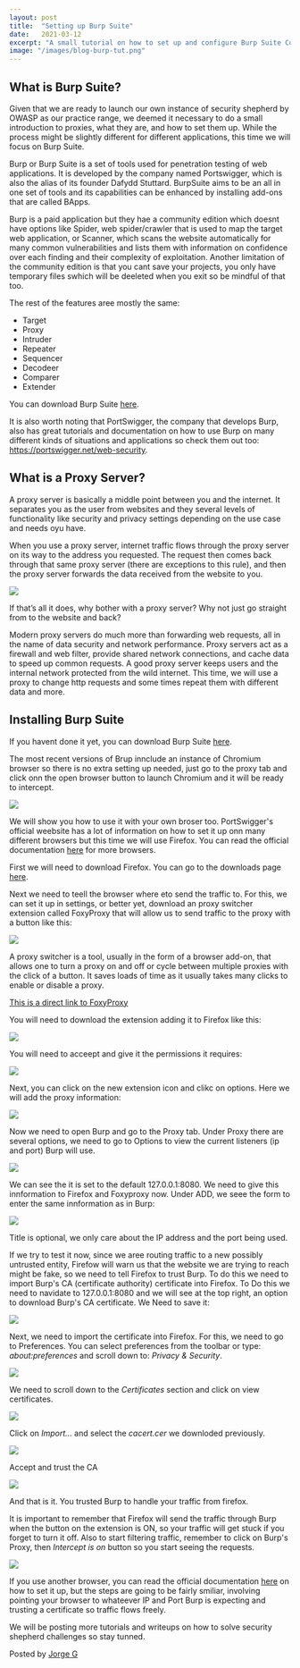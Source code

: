 ```yaml
---
layout: post
title:  "Setting up Burp Suite"
date:   2021-03-12
excerpt: "A small tutorial on how to set up and configure Burp Suite Community Edition a proxy tool."
image: "/images/blog-burp-tut.png"
---
```



<h2>What is Burp Suite?</h2>

Given that we are ready to launch our own instance of security shepherd by OWASP as our practice range, we deemed it necessary  to do a small introduction to proxies, what they are, and how to set them up.
While the process might be slightly different for different applications, this time we will focus on Burp Suite.

Burp or Burp Suite is a set of tools used for penetration testing of web applications. It is developed by the company named Portswigger, which is also the alias of its founder Dafydd Stuttard. BurpSuite aims to be an all in one set of tools and its capabilities can be enhanced by installing add-ons that are called BApps. 

Burp is a paid application but they hae a community edition which doesnt have options like Spider, web spider/crawler that is used to map the target web application, or Scanner, which scans the website automatically for many common vulnerabilities and lists them with information on confidence over each finding and their complexity of exploitation. Another limitation of the community edition is that you cant save your projects, you only have temporary files swhich will be deeleted when you exit so be mindful of that too.

The rest of the features aree mostly the same:
<ul>
<li>Target</li>
<li>Proxy</li>
<li>Intruder</li>
<li>Repeater</li>
<li>Sequencer</li>
<li>Decodeer</li>
<li>Comparer</li>
<li>Extender</li>
</ul>


You can download Burp Suite <a href="https://portswigger.net/burp/communitydownload"> here</a>.

It is also worth noting that PortSwigger, the company that develops Burp, also has great tutorials and documentation on how to use Burp on many different kinds of situations and applications so check them out too: <a href="https://portswigger.net/web-security"> https://portswigger.net/web-security</a>.


<h2>What is a Proxy Server?</h2>



A proxy server is basically a middle point between you and the internet. It separates you as the user from websites and they several levels of functionality like security and privacy settings depending on the use case and needs oyu have.

When you use a proxy server, internet traffic flows through the proxy server on its way to the address you requested. The request then comes back through that same proxy server (there are exceptions to this rule), and then the proxy server forwards the data received from the website to you.

<div class="image main">
	<img src="/images/blog-burp-tut-1.png">
</div>

If that’s all it does, why bother with a proxy server? Why not just go straight from to the website and back?

Modern proxy servers do much more than forwarding web requests, all in the name of data security and network performance. Proxy servers act as a firewall and web filter, provide shared network connections, and cache data to speed up common requests. A good proxy server keeps users and the internal network protected from the wild internet. This time, we will use a proxy to change http requests and some times repeat them with different data and more.

<h2>Installing Burp Suite</h2>

If you havent done it yet, you can download Burp Suite <a href="https://portswigger.net/burp/communitydownload"> here</a>.

The most recent versions of Brup innclude an instance of Chromium browser so there is no extra setting up needed, just go to the proxy tab and click onn the open browser button to launch Chromium and it will be ready to intercept.

<div class="image main">
	<img src="/images/blog-burp-tut-2.png">
</div>


We will show you how to use it with your own broser too.
PortSwigger's official weebsite has a lot of information on how to set it up onn many different browsers but this time we will use Firefox. 
You can read the official documentation <a href="https://portswigger.net/burp/documentation/desktop/getting-started/proxy-setup">here</a> for more browsers.

First we will need to download Firefox. You can go to the downloads page <a href="https://www.mozilla.org/en-US/firefox/download/thanks/"> here</a>.

Next we need to teell the browser where eto send the traffic to. For this, we can set it up in settings, or better yet, download an proxy switcher extension called FoxyProxy that will allow us to send traffic to the proxy with a button like this:


<div class="image main">
	<img src="/images/blog-burp-tut-3.png">
</div>

A proxy switcher is a tool, usually in the form of a browser add-on, that allows one to turn a proxy on and off or cycle between multiple proxies with the click of a button. It saves loads of time as it usually takes many clicks to enable or disable a proxy.

<a href="https://addons.mozilla.org/en-US/firefox/addon/foxyproxy-basic/">This is a direct link to FoxyProxy</a>

You will need to download the extension adding it to Firefox like this:

<div class="image main">
	<img src="/images/blog-burp-tut-4.png">
</div>

You will need to acceept and give it the permissions it requires:

<div class="image main">
	<img src="/images/blog-burp-tut-5.png">
</div>

Next, you can click on the new extension icon and clikc on options. Here we will add the proxy information:

<div class="image main">
	<img src="/images/blog-burp-tut-6.png">
</div>


Now we need to open Burp and go to the Proxy tab. Under Proxy there are several options, we need to go to Options to view the current listeners (ip and port) Burp will use.


<div class="image main">
	<img src="/images/blog-burp-tut-7.png">
</div>

We can see the it is set to the default 127.0.0.1:8080.
We need to give this innformation to Firefox and Foxyproxy now. Under ADD, we seee the form to enter the same innformation as in Burp:

<div class="image main">
	<img src="/images/blog-burp-tut-8.png">
</div>

Title is optional, we only care about the IP address and the port being used.

If we try to test it now, since we aree routing traffic to a new possibly untrusted entity, Firefow will warn us that the website we are trying to reach might be fake, so we need to tell Firefox to trust Burp.
To do this we need to import Burp's CA (certificate authority) certificate into Firefox.
To Do this we need to navidate to 127.0.0.1:8080 and we will see at the top right, an option to download Burp's CA certificate.
We Need to save it:

<div class="image main">
	<img src="/images/blog-burp-tut-9.png">
</div>

Next, we need to import the certificate into Firefox. For this, we need to go to Preferences. You can select preferences from the toolbar or type: <em>about:preferences</em> and scroll down to: <em> Privacy & Security</em>.

<div class="image main">
	<img src="/images/blog-burp-tut-10.png">
</div>

We need to scroll down to the <em>Certificates</em> section and click on view certificates. 

<div class="image main">
	<img src="/images/blog-burp-tut-11.png">
</div>

Click on <em>Import...</em> and select the <em>cacert.cer</em> we downloded previously.

<div class="image main">
	<img src="/images/blog-burp-tut-12.png">
</div>

Accept and trust the CA

<div class="image main">
	<img src="/images/blog-burp-tut-13.png">
</div>


And that is it. You trusted Burp to handle your traffic from firefox. 

It is important to remember that Firefox will send the traffic through Burp when the button on the extension is ON, so your traffic will get stuck if you forget to turn it off.
Also to start filtering traffic, remember to click on Burp's Proxy, then <em>Intercept is on</em> button so you start seeing the requests.

<div class="image main">
	<img src="/images/blog-burp-tut-14.png">
</div>

If you use another browser, you can read the official documentation <a href="https://portswigger.net/burp/documentation/desktop/getting-started/proxy-setup">here</a> on how to set it up, but the steps are going to be fairly smiliar, involving pointing your browser to whateever IP and Port Burp is expecting and trusting a certificate so traffic flows freely.


We will be posting more tutorials and writeups on how to solve security shepherd challenges so stay tunned.






Posted by <a href="https://github.com/kawa5604" target="_blank">Jorge G</a> 

